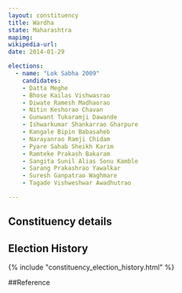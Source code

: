```yaml
---
layout: constituency
title: Wardha
state: Maharashtra
mapimg: 
wikipedia-url: 
date: 2014-01-29

elections: 
  - name: "Lok Sabha 2009"
    candidates: 
    - Datta Meghe 
    - Bhose Kailas Vishwasrao 
    - Diwate Ramesh Madhaorao 
    - Nitin Keshorao Chavan 
    - Gunwant Tukaramji Dawande 
    - Ishwarkumar Shankarrao Gharpure 
    - Kangale Bipin Babasaheb 
    - Narayanrao Ramji Chidam 
    - Pyare Sahab Sheikh Karim 
    - Ramteke Prakash Bakaram 
    - Sangita Sunil Alias Sonu Kamble 
    - Sarang Prakashrao Yawalkar 
    - Suresh Ganpatrao Waghmare 
    - Tagade Vishweshwar Awadhutrao 

---
```

## Constituency details


## Election History
{% include "constituency_election_history.html" %}

##Reference
